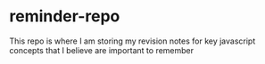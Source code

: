 # reminder-repo
This repo is where I am storing my revision notes for key javascript concepts that I believe are important to remember
